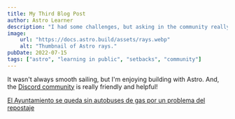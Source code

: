```yaml
---
title: My Third Blog Post
author: Astro Learner
description: "I had some challenges, but asking in the community really helped!"
image:
    url: "https://docs.astro.build/assets/rays.webp"
    alt: "Thumbnail of Astro rays."
pubDate: 2022-07-15
tags: ["astro", "learning in public", "setbacks", "community"]
---
```

It wasn't always smooth sailing, but I'm enjoying building with Astro. And, the [Discord community](https://astro.build/chat) is really friendly and helpful!


<a href="https://www.diariodejerez.es/jerez/Ayuntamiento-queda-autobuses-problema-repostaje-gas-comujesa_0_1825018889.html" target="_blank">El Ayuntamiento se queda sin autobuses de gas por un problema del repostaje</a> <!-- Enlace HTML que se abre en una nueva pestaña -->
